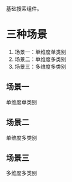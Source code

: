 基础搜索组件。

# 三种场景

1. 场景一：单维度单类别
2. 场景二：单维度多类别
3. 场景三：多维度多类别

## 场景一

单维度单类别

## 场景二

单维度多类别

## 场景三

多维度多类别


